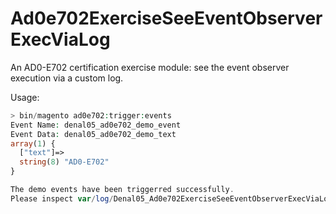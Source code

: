 # Ad0e702ExerciseSeeEventObserverExecViaLog
An AD0-E702 certification exercise module: see the event observer execution via a custom log.

Usage:
```php
> bin/magento ad0e702:trigger:events
Event Name: denal05_ad0e702_demo_event
Event Data: denal05_ad0e702_demo_text
array(1) {
  ["text"]=>
  string(8) "AD0-E702"
}

The demo events have been triggerred successfully.
Please inspect var/log/Denal05_Ad0e702ExerciseSeeEventObserverExecViaLog/debug.log
```
